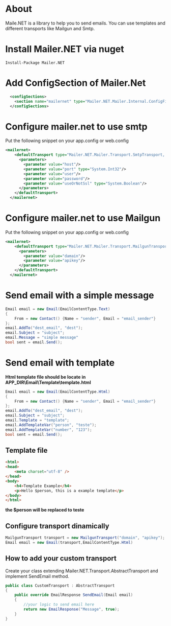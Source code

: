 # About

Maile.NET is a library to help you to send emails. You can use templates and different transports like Mailgun and Smtp.

# Install Mailer.NET via nuget
```
Install-Package Mailer.NET 
```
# Add ConfigSection of Mailer.Net

```xml
  <configSections>
    <section name="mailernet" type="Mailer.NET.Mailer.Internal.ConfigFile.MailerNetSection, Mailer.NET, Version=1.0.0.0, Culture=neutral, PublicKeyToken=null" requirePermission="false" />
  </configSections>
```

# Configure mailer.net to use smtp

Put the following snippet on your app.config or web.config

```xml
<mailernet>
    <defaultTransport type="Mailer.NET.Mailer.Transport.SmtpTransport, Mailer.NET">
      <parameters>
        <parameter value="host"/>
        <parameter value="port" type="System.Int32"/>
        <parameter value="user"/>
        <parameter value="password"/>
        <parameter value="useOrNotSsl" type="System.Boolean"/>
      </parameters>
    </defaultTransport>
  </mailernet>
```

# Configure mailer.net to use Mailgun

Put the following snippet on your app.config or web.config

```xml
<mailernet>
    <defaultTransport type="Mailer.NET.Mailer.Transport.MailgunTransport, Mailer.NET">
      <parameters>
        <parameter value="damain"/>
        <parameter value="apikey"/>
      </parameters>
    </defaultTransport>
  </mailernet>
  ```
  
# Send email with a simple message

```csharp
Email email = new Email(EmailContentType.Text)
{
	From = new Contact() {Name = "sender", Email = "email_sender"}
};
email.AddTo("dest_email", "dest");
email.Subject = "subject";
email.Message = "simple message"
bool sent = email.Send();
```
  
# Send email with template

**Html template file should be locate in APP_DIR\Email\Template\template.html**

```csharp
Email email = new Email(EmailContentType.Html)
{
	From = new Contact() {Name = "sender", Email = "email_sender"}
};
email.AddTo("dest_email", "dest");
email.Subject = "subject";
email.Template = "template";
email.AddTemplateVar("person", "teste");
email.AddTemplateVar("number", "123");
bool sent = email.Send();
```

## Template file
```html
<html>
<head>
    <meta charset="utf-8" />
</head>
<body>
    <h4>Template Example</h4>
    <p>Hello $person, this is a example template</p>
</body>
</html>
```

**the $person will be replaced to teste**

## Configure transport dinamically

```csharp
MailgunTransport transport = new MailgunTransport("domain", "apikey");
Email email = new Email(transport,EmailContentType.Html)
```

## How to add your custom transport

Create your class extending Mailer.NET.Transport.AbstractTransport and implement SendEmail method. 

```csharp
public class CustomTransport : AbstractTransport
{
    public override EmailResponse SendEmail(Email email)
    {
        //your logic to send email here
        return new EmailResponse("Message", true);
    }
}
```